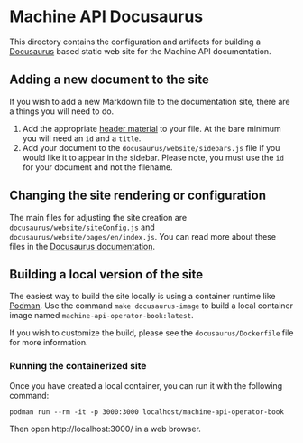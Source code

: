 # Machine API Docusaurus

This directory contains the configuration and artifacts for building a
[Docusaurus](https://docusaurus.io/) based static web site for the Machine
API documentation.

## Adding a new document to the site

If you wish to add a new Markdown file to the documentation site, there are a
things you will need to do.

1. Add the appropriate [header material](https://docusaurus.io/docs/en/doc-markdown#markdown-headers)
   to your file. At the bare minimum you will need an `id` and a `title`.
2. Add your document to the `docusaurus/website/sidebars.js` file if you would
   like it to appear in the sidebar. Please note, you must use the `id` for
   your document and not the filename.

## Changing the site rendering or configuration

The main files for adjusting the site creation are `docusaurus/website/siteConfig.js`
and `docusaurus/website/pages/en/index.js`. You can read more about these files
in the [Docusaurus documentation](https://docusaurus.io/docs/en/installation).

## Building a local version of the site

The easiest way to build the site locally is using a container runtime like
[Podman](https://podman.io). Use the command `make docusaurus-image` to build
a local container image named `machine-api-operator-book:latest`.

If you wish to customize the build, please see the `docusaurus/Dockerfile` file
for more information.

### Running the containerized site

Once you have created a local container, you can run it with the following command:

```
podman run --rm -it -p 3000:3000 localhost/machine-api-operator-book
```

Then open http://localhost:3000/ in a web browser.
